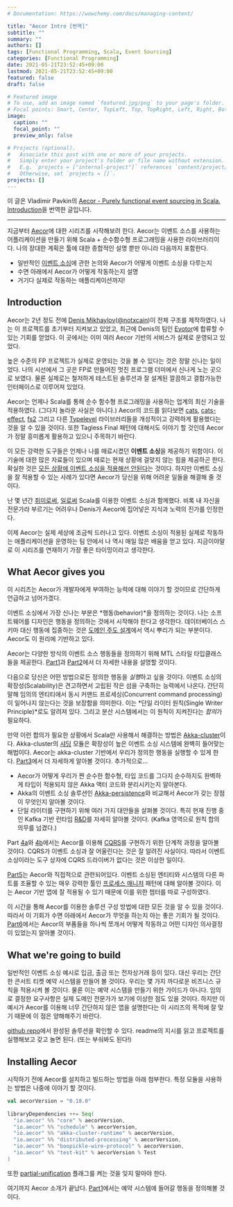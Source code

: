 ```yaml
---
# Documentation: https://wowchemy.com/docs/managing-content/

title: "Aecor Intro [번역]"
subtitle: ""
summary: ""
authors: []
tags: [Functional Programming, Scala, Event Sourcing]
categories: [Functional Programming]
date: 2021-05-21T23:52:45+09:00
lastmod: 2021-05-21T23:52:45+09:00
featured: false
draft: false

# Featured image
# To use, add an image named `featured.jpg/png` to your page's folder.
# Focal points: Smart, Center, TopLeft, Top, TopRight, Left, Right, BottomLeft, Bottom, BottomRight.
image:
  caption: ""
  focal_point: ""
  preview_only: false

# Projects (optional).
#   Associate this post with one or more of your projects.
#   Simply enter your project's folder or file name without extension.
#   E.g. `projects = ["internal-project"]` references `content/project/deep-learning/index.md`.
#   Otherwise, set `projects = []`.
projects: []
---
```

이 글은 Vladimir Pavkin의 [Aecor - Purely functional event sourcing in Scala. Introduction](https://pavkin.ru/aecor-intro/)을 번역한 글입니다.

---

지금부터 [Aecor](http://aecor.io/)에 대한 시리즈를 시작해보려 한다. Aecor는 이벤트 소스를 사용하는 어플리케이션을 만들기 위해 Scala + 순수함수형 프로그래밍을 사용한 라이브러리이다. 나의 장대한 계획은 툴에 대한 종합적인 설명 뿐만 아니라 다음까지 포함한다.

- 일반적인 [이벤트 소싱](https://martinfowler.com/eaaDev/EventSourcing.html)에 관한 논의와 Aecor가 어떻게 이벤트 소싱을 다루는지
- 수면 아래에서 Aecor가 어떻게 작동하는지 설명
- 거기다 실제로 작동하는 애플리케이션까지!

## **Introduction**

Aecor는 2년 정도 전에 [Denis Mikhaylov](https://github.com/notxcain)([@notxcain](https://twitter.com/notxcain))이 전체 구조를 제작하였다. 나는 이 프로젝트를 초기부터 지켜보고 있었고, 최근에 Denis의 팀인  [Evotor](https://evotor.ru/)에 합류할 수 있는 기회를 얻었다. 이 곳에서는 이미 여러 Aecor 기반의 서비스가 실제로 운영되고 있었다.

높은 수준의 FP 프로젝트가 실제로 운영되는 것을 볼 수 있다는 것은 정말 신나는 일이었다. 나의 시선에서 그 곳은 FP로 만들어진 멋진 프로그램 더미에서 신나게 노는 곳으로 보였다. 물론 실제로는 철저하게 테스트된 솔루션과 잘 설계된 깔끔하고 결합가능한 인터페이스로 이루어져 있었다.

Aecor는 언제나 Scala를 통해 순수 함수형 프로그래밍을 사용하는 업계의 최신 기술을 적용하였다. (그다지 놀라운 사실은 아니다.) Aecor의 코드를 읽다보면 [cats](https://github.com/typelevel/cats), [cats-effect](https://github.com/typelevel/cats-effect), [fs2](http://fs2.io/) 그리고 다른 [Typelevel](https://typelevel.org/) 라이브러리들을 개성적이고 강력하게 활용했다는 것을 알 수 있을 것이다. 또한 Tagless Final 패턴에 대해서도 이야기 할 것인데 Aecor가 정말 흥미롭게 활용하고 있으니 주목하기 바란다.

이 모든 강력한 도구들은 언제나 나를 매료시켰던 **이벤트 소싱**을 제공하기 위함이다. 이 기술에 대한 많은 자료들이 있으며 때로는 현재 상황에 걸맞지 않는 힘을 제공하곤 한다. 확실한 것은 [모든 상황에 이벤트 소싱을 적용해선 안된다](https://youtu.be/LDW0QWie21s?t=1257)는 것이다. 하지만 이벤트 소싱을 잘 적용할 수 있는 사례가 있다면 Aecor가 당신을 위해 어려운 일들을 해결해 줄 것이다.

난 몇 년간 [취미로써](https://github.com/vpavkin/i-have-money), [일로써](http://evolutiongaming.com/) Scala를 이용한 이벤트 소싱과 함께했다. 비록 내 자신을 전문가라 부르기는 어려우나 Denis가 Aecor에 집어넣은 지식과 노력의 진가를 인정한다.

이제 Aecor는 실제 세상에 조금씩 드러나고 있다. 이벤트 소싱이 적용된 실제로 작동하는 애플리케이션을 운영하는 팀 안에서 나 역시 매일 많은 배움을 얻고 있다. 지금이야말로 이 시리즈를 연재하기 가장 좋은 타이밍이라고 생각한다.

## **What Aecor gives you**

이 시리즈는 Aecor가 개발자에게 부여하는 능력에 대해 이야기 할 것이므로 간단하게 언급하고 넘어가겠다.

이벤트 소싱에서 가장 신나는 부분은 *행동(behavior)*을 정의하는 것이다. 나는 소프트웨어를 디자인은 행동을 정의하는 것에서 시작해야 한다고 생각한다. 데이터베이스 스키마 대신 행동에 집중하는 것은 [도메인 주도 설계](https://en.wikipedia.org/wiki/Domain-driven_design)에서 역시 뿌리가 되는 부분이다. Aecor도 이 원리에 기반하고 있다.

Aecor는 다양한 방식의 이벤트 소스 행동들을 정의하기 위해 MTL 스타일 타입클래스들을 제공한다. [Part1](https://pavkin.ru/aecor-part-1)과 [Part2](https://pavkin.ru/aecor-part-2/)에서 더 자세한 내용을 설명할 것이다.

다음으로 당신은 어떤 방법으로든 정의한 행동을 *실행*하고 싶을 것이다. 이벤트 소싱의 확장성(Scalability)은 견고하면서 고립된 작은 섬을 구축하는 능력에서 나온다. 간단히 말해 임의의 엔티티에서 동시 커맨드 프로세싱(Concurrent command processing)이 일어나지 않는다는 것을 보장함을 의미한다. 이는 *단일 라이터 원칙(Single Writer Principle)*로도 알려져 있다. 그리고 분산 시스템에서는 이 원칙이 지켜진다는 *합의*가 필요하다.

만약 이런 합의가 필요한 상황에서 Scala만 사용해서 해결하는 방법은 [Akka-cluster](https://doc.akka.io/docs/akka/2.5/cluster-usage.html)이다. Akka-cluster의 [샤딩](https://doc.akka.io/docs/akka/2.5/cluster-sharding.html) 모듈은 확장성이 높은 이벤트 소싱 시스템에 완벽히 들어맞는 해법이다. Aecor는 akka-cluster 기반에서 우리가 정의한 행동을 실행할 수 있게 한다. [Part3](https://pavkin.ru/aecor-part-3/)에서 더 자세하게 알아볼 것이다. 추가적으로...

- Aecor가 어떻게 우리가 짠 순수한 함수형, 타입 코드를 그다지 순수하지도 완벽하게 타입이 적용되지 않은 Akka 액터 코드와 분리시키는지 알아본다.
- Akka의 이벤트 소싱 솔루션인 [Akka-persistence](https://doc.akka.io/docs/akka/2.5/persistence.html)와 비교해서 Aecor가 갖는 장점이 무엇인지 알아볼 것이다.
- 단일 라이터를 구현하기 위해 여러 가지 대안들을 살펴볼 것이다. 특히 현재 진행 중인 Kafka 기반 런타임 [R&D](https://github.com/notxcain/aecor/pull/49)를 자세히 알아볼 것이다. (Kafka 영역으로 원칙 합의 의무를 넘겼다.)

Part [4a](https://pavkin.ru/aecor-part-4a/)와 [4b](https://pavkin.ru/aecor-part-4b/)에서는 Aecor를 이용해 [CQRS](https://martinfowler.com/bliki/CQRS.html)를 구현하기 위한 단계적 과정을 알아볼 것이다. CQRS가 이벤트 소싱과 잘 어울린다는 것은 잘 알려진 사실이다. 따라서 이벤트 소싱이라는 도구 상자에 CQRS 드라이버가 없다는 것은 이상한 일이다.

[Part5](https://pavkin.ru/aecor-part-5/)는 Aecor와 직접적으로 관련되어있다. 이벤트 소싱된 엔티티와 시스템의 다른 파트를 조율할 수 있는 매우 강력한 툴인 [프로세스 매니저](https://www.enterpriseintegrationpatterns.com/patterns/messaging/ProcessManager.html) 패턴에 대해 알아볼 것이다. 이는 Aecor 기반 앱에 잘 적용될 수 있기 때문에 이를 위한 챕터를 따로 구성하였다.

이 시간을 통해 Aecor를 이용한 솔루션 구성 방법에 대한 모든 것을 알 수 있을 것이다. 따라서 이 기회가 수면 아래에서 Aecor가 무엇을 하는지 아는 좋은 기회가 될 것이다. [Part6](https://pavkin.ru/aecor-part-6)에서는 Aecor의 부품들을 하나씩 쪼개서 어떻게 작동하고 어떤 디자인 의사결정이 있었는지 알아볼 것이다.

## What we're going to build

일반적인 이벤트 소싱 예시로 입금, 출금 또는 전자상거래 등이 있다. 대신 우리는 간단한 콘서트 티켓 예약 시스템을 만들어 볼 것이다. 우리는 몇 가지 까다로운 비즈니스 규칙을 적용시켜 볼 것이다. 물론 이는 예약 시스템을 만들기 위한 가이드가 아니다. 임의로 결정한 요구사항은 실제 도메인 전문가가 보기에 이상한 점도 있을 것이다. 하지만 이 예시가 Aecor를 이용해 너무 간단하지 않은 앱을 설명한다는 이 시리즈의 목적에 잘 맞기 때문에 이 점은 양해해주기 바란다.

[github repo](https://github.com/vpavkin/ticket-booking-aecor)에서 완성된 솔루션을 확인할 수 있다. readme의 지시를 읽고 프로젝트를 실행해보고 갖고 놀면 된다. (또는 부숴봐도 된다!)

## Installing Aecor

시작하기 전에 Aecor를 설치하고 빌드하는 방법을 아래 첨부한다. 특정 모듈을 사용하는 방법은 나중에 이야기 할 것이다.

```scala
val aecorVersion = "0.18.0"
 
libraryDependencies ++= Seq(
  "io.aecor" %% "core" % aecorVersion,
  "io.aecor" %% "schedule" % aecorVersion,
  "io.aecor" %% "akka-cluster-runtime" % aecorVersion,
  "io.aecor" %% "distributed-processing" % aecorVersion,
  "io.aecor" %% "boopickle-wire-protocol" % aecorVersion,
  "io.aecor" %% "test-kit" % aecorVersion % Test
)
```

또한 [partial-unification](https://www.scala-lang.org/news/2.12.0/#partial-unification-for-type-constructor-inference) 플래그를 켜는 것을 잊지 말아야 한다.

여기까지 Aecor 소개가 끝났다. [Part1](https://pavkin.ru/aecor-part-1)에서는 예약 시스템에 들어갈 행동을 정의해볼 것이다.
